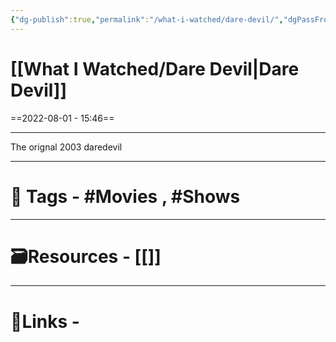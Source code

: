 ```yaml
---
{"dg-publish":true,"permalink":"/what-i-watched/dare-devil/","dgPassFrontmatter":true,"noteIcon":"1","created":"2023-11-14T21:08:39.629+05:30","updated":"2023-12-12T23:36:19.093+05:30"}
---
```


# [[What I Watched/Dare Devil\|Dare Devil]]
==2022-08-01 - 15:46==

---
The orignal 2003 daredevil

---
# 🧶 Tags - #Movies , #Shows 

---
# 🗃Resources - [[]]
---
# 🔗Links -